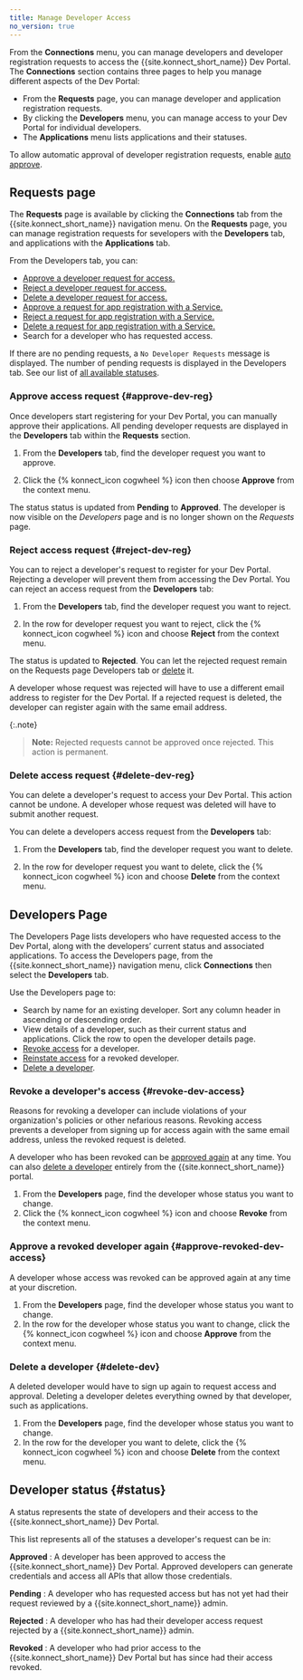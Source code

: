 ```yaml
---
title: Manage Developer Access
no_version: true
---
```

From the **Connections** menu, you can manage developers and developer registration requests to
access the {{site.konnect_short_name}} Dev Portal. The **Connections** section contains three pages to help you manage different aspects of the Dev Portal:
* From the **Requests** page, you can manage developer and application registration requests.
* By clicking the **Developers** menu, you can manage access to your Dev Portal for individual developers.
* The **Applications** menu lists applications and their statuses.

To allow automatic approval of developer registration requests,
enable [auto approve](/konnect/dev-portal/access-and-approval/auto-approve-devs-apps).

## Requests page

The **Requests** page is available by clicking the **Connections** tab from the {{site.konnect_short_name}} navigation menu. On the **Requests** page, you can manage registration requests for sevelopers with the **Developers** tab, and applications with the **Applications** tab.


From the Developers tab, you can:

- [Approve a developer request for access.](#approve-dev-reg)
- [Reject a developer request for access.](#reject-dev-reg)
- [Delete a developer request for access.](#delete-dev-reg)
- [Approve a request for app registration with a Service.](/konnect/dev-portal/access-and-approval/manage-app-reg-requests/#approve-app-reg)
- [Reject a request for app registration with a Service.](/konnect/dev-portal/access-and-approval/manage-app-reg-requests/#reject-app-reg)
- [Delete a request for app registration with a Service.](/konnect/dev-portal/access-and-approval/manage-app-reg-requests/#delete-app-reg)
- Search for a developer who has requested access.

If there are no pending requests, a `No Developer Requests` message is displayed. The number of
pending requests is displayed in the Developers tab. See our list of [all available statuses](#status).


### Approve access request {#approve-dev-reg}
Once developers start registering for your Dev Portal, you can manually approve their applications. All pending developer requests are displayed in the **Developers** tab within the **Requests** section.

1. From the **Developers** tab, find the developer request you want to approve.

2.  Click the {% konnect_icon cogwheel %} icon then choose
   **Approve** from the context menu.

The status status is updated from **Pending** to **Approved**. The developer
is now visible on the _Developers_ page and is no longer shown on the _Requests_ page.

### Reject access request {#reject-dev-reg}
You can to reject a developer's request to register for your Dev Portal. Rejecting a developer will prevent them from accessing the Dev Portal. You can reject an access request from the **Developers** tab:

1.  From the **Developers** tab, find the developer request you want to reject.

2.  In the row for developer request you want to reject, click the {% konnect_icon cogwheel %} icon and choose
   **Reject** from the context menu.

   The status is updated to **Rejected**. You can
   let the rejected request remain on the Requests page Developers tab or
   [delete](#delete-dev-reg) it.

A developer whose request was rejected will have to use a different email address to register for the Dev Portal.
If a rejected request is deleted, the developer can register
again with the same email address.

{:.note}
> **Note:** Rejected requests cannot be approved once rejected. This action is permanent.

### Delete access request {#delete-dev-reg}

You can delete a developer's request to access your Dev Portal. This action cannot be undone. A developer
whose request was deleted will have to submit another request.

You can delete a developers access request from the **Developers** tab:

1. From the **Developers** tab, find the developer request you want to delete.

2. In the row for developer request you want to delete, click the {% konnect_icon cogwheel %} icon and choose
   **Delete** from the context menu.

## Developers Page

The Developers Page lists developers who have requested access to the Dev Portal, along with the developers’ current status and associated applications.
To access the Developers page, from the {{site.konnect_short_name}} navigation menu, click **Connections** then select the **Developers** tab.

Use the Developers page to:

- Search by name for an existing developer. Sort any column header in ascending or descending order.
- View details of a developer, such as their current status and applications. Click the row
  to open the developer details page.
- [Revoke access](#revoke-dev-access) for a developer.
- [Reinstate access](#approve-revoked-dev-access) for a revoked developer.
- [Delete a developer](#delete-dev).

### Revoke a developer's access {#revoke-dev-access}

Reasons for revoking a developer can include
violations of your organization's policies or other nefarious reasons.
Revoking access prevents a developer from signing up for access again with the same
email address, unless the revoked request is deleted.

A developer who has been revoked can be
[approved again](#approve-revoked-dev-access) at any time. You can also
[delete a developer](#delete-dev) entirely from the {{site.konnect_short_name}} portal.

1. From the **Developers** page, find the developer whose status you want to change.
2. Click the {% konnect_icon cogwheel %} icon and choose **Revoke** from the
   context menu.

### Approve a revoked developer again {#approve-revoked-dev-access}

A developer whose access was revoked can be approved again
at any time at your discretion.


1. From the **Developers** page, find the developer whose status you want to change.
2. In the row for the developer whose status you want to change, click the {% konnect_icon cogwheel %} icon and choose **Approve** from the
   context menu.

### Delete a developer {#delete-dev}

A deleted developer would have to sign up again to request access and approval.
Deleting a developer deletes everything owned by that developer, such as applications.


1. From the **Developers** page, find the developer whose status you want to change.
2. In the row for the developer you want to delete, click the {% konnect_icon cogwheel %} icon and choose **Delete** from the
   context menu.

## Developer status {#status}

A status represents the state of developers and their access to the {{site.konnect_short_name}} Dev Portal.

This list represents all of the statuses a developer's request can be in:

**Approved**
: A developer has been approved to access the {{site.konnect_short_name}} Dev Portal. Approved developers
   can generate credentials and access all APIs that allow those credentials.

**Pending**
: A developer who has requested access but has not yet had their request reviewed by a {{site.konnect_short_name}} admin.

**Rejected**
: A developer who has had their developer access request rejected by a {{site.konnect_short_name}} admin.

**Revoked**
: A developer who had prior access to the {{site.konnect_short_name}} Dev Portal but has since had
  their access revoked.
